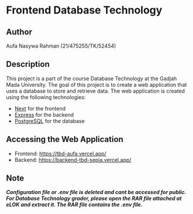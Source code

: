 # Frontend Database Technology

## Author
Aufa Nasywa Rahman (21/475255/TK/52454)

## Description
This project is a part of the course Database Technology at the Gadjah Mada University. The goal of this project is to create a web application that uses a database to store and retrieve data. The web application is created using the following technologies:
- [Next](https://nextjs.org/) for the frontend
- [Express](https://expressjs.com/) for the backend
- [PostgreSQL](https://www.postgresql.org/) for the database

## Accessing the Web Application
- Frontend: https://tbd-aufa.vercel.app/
- Backend: https://backend-tbd-sepia.vercel.app/

## Note
<i><b> Configuration file or .env file is deleted and cant be accessed for public. For Database Technology grader, please open the RAR file attached at eLOK and extract it. The RAR file contains the .env file. </i></b>